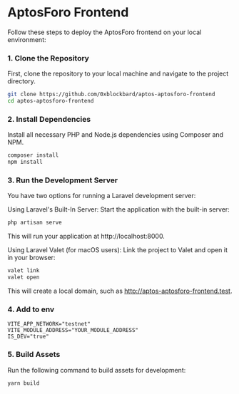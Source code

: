 **<h1>AptosForo Frontend</h1>**

Follow these steps to deploy the AptosForo frontend on your local environment:

### 1. Clone the Repository
First, clone the repository to your local machine and navigate to the project directory.

```bash
git clone https://github.com/0xblockbard/aptos-aptosforo-frontend
cd aptos-aptosforo-frontend
```

### 2. Install Dependencies
Install all necessary PHP and Node.js dependencies using Composer and NPM.

```bash
composer install
npm install
```

### 3. Run the Development Server
You have two options for running a Laravel development server:

Using Laravel's Built-In Server: Start the application with the built-in server:

```bash
php artisan serve
```
This will run your application at http://localhost:8000.

Using Laravel Valet (for macOS users): Link the project to Valet and open it in your browser:

```bash
valet link
valet open
```
This will create a local domain, such as http://aptos-aptosforo-frontend.test.

### 4. Add to env

```
VITE_APP_NETWORK="testnet"
VITE_MODULE_ADDRESS="YOUR_MODULE_ADDRESS"
IS_DEV="true"
```

### 5. Build Assets

Run the following command to build assets for development:

```bash
yarn build
```